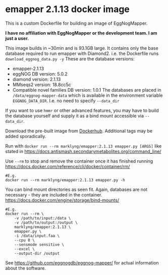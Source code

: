 # emapper 2.1.13 docker image

This is a custom Dockerfile for building an image of EggNogMapper.

**I have no affiliation with EggNogMapper or the development team. I am just a user.**

This image builds in ~30min and is 93.1GB large. 
It contains only the base database required to run emapper with Diamond2. i.e. the Dockerfile runs `download_eggnog_data.py -y`
These are the database versions:
- emapper-2.1.13 
- eggNOG DB version: 5.0.2 
- diamond version: 2.1.13
- MMseqs2 version: 18.8cc5c 
- Compatible novel families DB version: 1.0.1
The databases are placed in `/data/eggnog-mapper-data` which is available in the environment variable `EGGNOG_DATA_DIR`. I.e. no need to specify `--data_dir`

If you want to use `hmmr` or other advanced features, you may have to build the database yourself and supply it as a bind mount accessible via `--data_dir`.

Download the pre-built image from [Dockerhub](https://hub.docker.com/repository/docker/marklyng/emapper/general "marklyng/emapper"). Additional tags may be added sporadically.

Run with 
`docker run --rm marklyng/emapper:2.1.13 emapper.py [ARGS]` like stated in <https://docs.antismash.secondarymetabolites.org/command_line/>

Use `--rm` to stop and remove the container once it has finished running <https://docs.docker.com/reference/cli/docker/container/rm/>

```
#E.g.
docker run --rm marklyng/emapper:2.1.13 emapper.py -h
```

You can bind mount directories as seen fit. Again, databases are not necessary - they are included in the container.
<https://docs.docker.com/engine/storage/bind-mounts/>

```
#E.g.
docker run --rm \
	-v /path/to/input:/data \
	-v /path/to/output:/output \
	marklyng/emapper:2.1.13 \
	emapper.py \
	-i /data/input.faa \
	--cpu 8 \
	--sensmode sensitive \
	--excel \
	--output-dir /output
```


See <https://github.com/eggnogdb/eggnog-mapper/> for actual information about the software.
